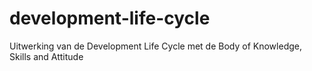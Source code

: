 # development-life-cycle
Uitwerking van de Development Life Cycle met de Body of Knowledge, Skills and Attitude
